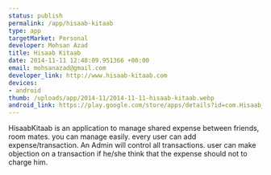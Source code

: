 ```yaml
--- 
status: publish
permalink: /app/hisaab-kitaab
type: app
targetMarket: Personal
developer: Mohsan Azad
title: Hisaab Kitaab
date: 2014-11-11 12:48:09.951366 +00:00
email: mohsanazad@gmail.com
developer_link: http://www.hisaab-kitaab.com
devices: 
- android
thumb: /uploads/app/2014-11/2014-11-11-hisaab-kitaab.webp
android_link: https://play.google.com/store/apps/details?id=com.Hisaab_Kitaab
---
```


HisaabKitaab is an application to manage shared expense between friends, room mates.
you can manage easily. every user can add expense/transaction. An Admin will control all transactions.
user can make objection on a transaction if he/she think that the expense should not to charge him.
